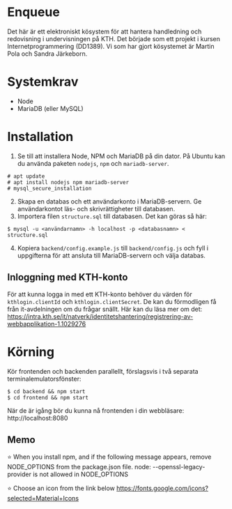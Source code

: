 # Enqueue
Det här är ett elektroniskt kösystem för att hantera handledning och redovisning i undervisningen på KTH. Det började som ett projekt i kursen Internetprogrammering (DD1389). Vi som har gjort kösystemet är Martin Pola och Sandra Järkeborn.

# Systemkrav
- Node
- MariaDB (eller MySQL)

# Installation
1. Se till att installera Node, NPM och MariaDB på din dator. På Ubuntu kan du använda paketen `nodejs`, `npm` och `mariadb-server`.
```
# apt update
# apt install nodejs npm mariadb-server
# mysql_secure_installation
```
2. Skapa en databas och ett användarkonto i MariaDB-servern. Ge användarkontot läs- och skrivrättigheter till databasen.
3. Importera filen `structure.sql` till databasen. Det kan göras så här:
```
$ mysql -u <användarnamn> -h localhost -p <databasnamn> < structure.sql
```
4. Kopiera `backend/config.example.js` till `backend/config.js` och fyll i uppgifterna för att ansluta till MariaDB-servern och välja databas.

## Inloggning med KTH-konto
För att kunna logga in med ett KTH-konto behöver du värden för `kthlogin.clientId` och `kthlogin.clientSecret`. De kan du förmodligen få från it-avdelningen om du frågar snällt. Här kan du läsa mer om det:  
https://intra.kth.se/it/natverk/identitetshantering/registrering-av-webbapplikation-1.1029276

# Körning
Kör frontenden och backenden parallellt, förslagsvis i två separata terminalemulatorsfönster:
```
$ cd backend && npm start
$ cd frontend && npm start
```
När de är igång bör du kunna nå frontenden i din webbläsare:
http://localhost:8080

## Memo
⭐️ When you install npm, and if the following message appears, remove NODE_OPTIONS from the package.json file.
node: --openssl-legacy-provider is not allowed in NODE_OPTIONS


⭐️ Choose an icon from the link below
https://fonts.google.com/icons?selected=Material+Icons
